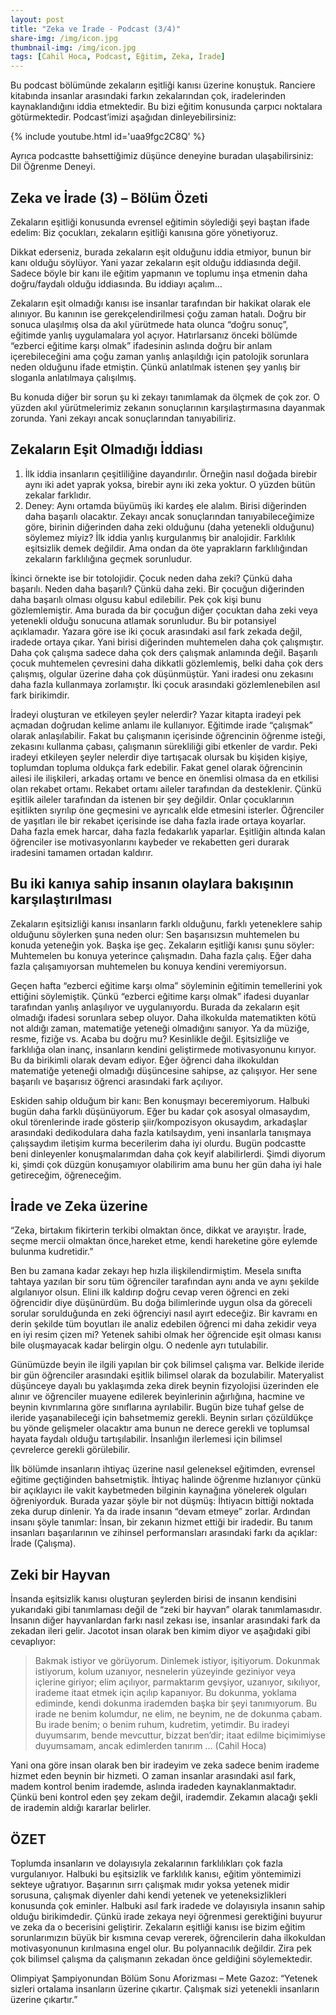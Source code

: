 ```yaml
---
layout: post
title: "Zeka ve İrade - Podcast (3/4)"
share-img: /img/icon.jpg
thumbnail-img: /img/icon.jpg
tags: [Cahil Hoca, Podcast, Eğitim, Zeka, İrade]
---
```


Bu podcast bölümünde zekaların eşitliği kanısı üzerine konuştuk. Ranciere kitabında insanlar arasındaki farkın zekalarından çok, iradelerinden kaynaklandığını iddia etmektedir. Bu bizi eğitim konusunda çarpıcı noktalara götürmektedir. Podcast’imizi aşağıdan dinleyebilirsiniz:

{% include youtube.html id='uaa9fgc2C8Q' %}

Ayrıca podcastte bahsettiğimiz düşünce deneyine buradan ulaşabilirsiniz: Dil Öğrenme Deneyi.

## Zeka ve İrade (3) – Bölüm Özeti

Zekaların eşitliği konusunda evrensel eğitimin söylediği şeyi baştan ifade edelim: Biz çocukları, zekaların eşitliği kanısına göre yönetiyoruz.

Dikkat ederseniz, burada zekaların eşit olduğunu iddia etmiyor, bunun bir kanı olduğu söylüyor. Yani yazar zekaların eşit olduğu iddiasında değil. Sadece böyle bir kanı ile eğitim yapmanın ve toplumu inşa etmenin daha doğru/faydalı olduğu iddiasında. Bu iddiayı açalım…

Zekaların eşit olmadığı kanısı ise insanlar tarafından bir hakikat olarak ele alınıyor. Bu kanının ise gerekçelendirilmesi çoğu zaman hatalı. Doğru bir sonuca ulaşılmış olsa da akıl yürütmede hata olunca “doğru sonuç”, eğitimde yanlış uygulamalara yol açıyor. Hatırlarsanız önceki bölümde “ezberci eğitime karşı olmak” ifadesinin aslında doğru bir anlam içerebileceğini ama çoğu zaman yanlış anlaşıldığı için patolojik sorunlara neden olduğunu ifade etmiştin. Çünkü anlatılmak istenen şey yanlış bir sloganla anlatılmaya çalışılmış.

Bu konuda diğer bir sorun şu ki zekayı tanımlamak da ölçmek de çok zor. O yüzden akıl yürütmelerimiz zekanın sonuçlarının karşılaştırmasına dayanmak zorunda. Yani zekayı ancak sonuçlarından tanıyabiliriz. 

## Zekaların Eşit Olmadığı İddiası

1. İlk iddia insanların çeşitliliğine dayandırılır. Örneğin nasıl doğada birebir aynı iki adet yaprak yoksa, birebir aynı iki zeka yoktur. O yüzden bütün zekalar farklıdır. 
2. Deney: Aynı ortamda büyümüş iki kardeş ele alalım. Birisi diğerinden daha başarılı olacaktır. Zekayı ancak sonuçlarından tanıyabileceğimize göre, birinin diğerinden daha zeki olduğunu (daha yetenekli olduğunu) söylemez miyiz? 
İlk iddia yanlış kurgulanmış bir analojidir. Farklılık eşitsizlik demek değildir. Ama ondan da öte yaprakların farklılığından zekaların farklılığına geçmek sorunludur. 

İkinci örnekte ise bir totolojidir. Çocuk neden daha zeki? Çünkü daha başarılı. Neden daha başarılı? Çünkü daha zeki. Bir çocuğun diğerinden daha başarılı olması olgusu kabul edilebilir. Pek çok kişi bunu gözlemlemiştir. Ama burada da bir çocuğun diğer çocuktan daha zeki veya yetenekli olduğu sonucuna atlamak sorunludur. Bu bir potansiyel açıklamadır. Yazara göre ise iki çocuk arasındaki asıl fark zekada değil, iradede ortaya çıkar. Yani birisi diğerinden muhtemelen daha çok çalışmıştır. Daha çok çalışma sadece daha çok ders çalışmak anlamında değil. Başarılı çocuk muhtemelen çevresini daha dikkatli gözlemlemiş, belki daha çok ders çalışmış, olgular üzerine daha çok düşünmüştür. Yani iradesi onu zekasını daha fazla kullanmaya zorlamıştır. İki çocuk arasındaki gözlemlenebilen asıl fark birikimdir. 

İradeyi oluşturan ve etkileyen şeyler nelerdir? Yazar kitapta iradeyi pek açmadan doğrudan kelime anlamı ile kullanıyor. Eğitimde irade “çalışmak” olarak anlaşılabilir. Fakat bu çalışmanın içerisinde öğrencinin öğrenme isteği, zekasını kullanma çabası, çalışmanın sürekliliği gibi etkenler de vardır. Peki iradeyi etkileyen şeyler nelerdir diye tartışacak olursak bu kişiden kişiye, toplumdan topluma  oldukça fark edebilir. Fakat genel olarak öğrencinin ailesi ile ilişkileri, arkadaş ortamı ve bence en önemlisi olmasa da en etkilisi olan rekabet ortamı. Rekabet ortamı aileler tarafından da desteklenir. Çünkü eşitlik aileler tarafından da istenen bir şey değildir. Onlar çocuklarının eşitlikten sıyrılıp öne geçmesini ve ayrıcalık elde etmesini isterler. Öğrenciler de yaşıtları ile bir rekabet içerisinde ise daha fazla irade ortaya koyarlar. Daha fazla emek harcar, daha fazla fedakarlık yaparlar. Eşitliğin altında kalan öğrenciler ise motivasyonlarını kaybeder ve rekabetten geri durarak iradesini tamamen ortadan kaldırır.

## Bu iki kanıya sahip insanın olaylara bakışının karşılaştırılması

Zekaların eşitsizliği kanısı insanların farklı olduğunu, farklı yeteneklere sahip olduğunu söylerken şuna neden olur: Sen başarısızsın muhtemelen bu konuda yeteneğin yok. Başka işe geç. Zekaların eşitliği kanısı şunu söyler: Muhtemelen bu konuya yeterince çalışmadın. Daha fazla çalış. Eğer daha fazla çalışamıyorsan muhtemelen bu konuya kendini veremiyorsun.

Geçen hafta “ezberci eğitime karşı olma” söyleminin eğitimin temellerini yok ettiğini söylemiştik. Çünkü “ezberci eğitime karşı olmak” ifadesi duyanlar tarafından yanlış anlaşılıyor ve uygulanıyordu. Burada da zekaların eşit olmadığı ifadesi sorunlara sebep oluyor. Daha ilkokulda matematikten kötü not aldığı zaman, matematiğe yeteneği olmadığını sanıyor. Ya da müziğe, resme, fiziğe vs. Acaba bu doğru mu? Kesinlikle değil. Eşitsizliğe ve farklılığa olan inanç, insanların kendini geliştirmede motivasyonunu kırıyor. Bu da birikimli olarak devam ediyor. Eğer öğrenci daha ilkokuldan matematiğe yeteneği olmadığı düşüncesine sahipse, az çalışıyor. Her sene başarılı ve başarısız öğrenci arasındaki fark açılıyor. 

Eskiden sahip olduğum bir kanı: Ben konuşmayı beceremiyorum. Halbuki bugün daha farklı düşünüyorum. Eğer bu kadar çok asosyal olmasaydım, okul törenlerinde irade gösterip şiir/kompozisyon okusaydım, arkadaşlar arasındaki dedikodulara daha fazla katılsaydım, yeni insanlarla tanışmaya çalışsaydım iletişim kurma becerilerim daha iyi olurdu. Bugün podcastte beni dinleyenler konuşmalarımdan daha çok keyif alabilirlerdi. Şimdi diyorum ki, şimdi çok düzgün konuşamıyor olabilirim ama bunu her gün daha iyi hale getireceğim, öğreneceğim. 

## İrade ve Zeka üzerine

“Zeka, birtakım fikirterin terkibi olmaktan önce, dikkat ve arayıştır. İrade, seçme mercii olmaktan önce,hareket etme, kendi hareketine göre eylemde bulunma kudretidir.”

Ben bu zamana kadar zekayı hep hızla ilişkilendirmiştim. Mesela sınıfta tahtaya yazılan bir soru tüm öğrenciler tarafından aynı anda ve aynı şekilde algılanıyor olsun. Elini ilk kaldırıp doğru cevap veren öğrenci en zeki öğrencidir diye düşünürdüm. Bu doğa bilimlerinde uygun olsa da göreceli sorular sorulduğunda en zeki öğrenciyi nasıl ayırt edeceğiz. Bir kavramı en derin şekilde tüm boyutları ile analiz edebilen öğrenci mi daha zekidir veya en iyi resim çizen mi? Yetenek sahibi olmak her öğrencide eşit olması kanısı bile oluşmayacak kadar belirgin olgu. O nedenle ayrı tutulabilir.

Günümüzde beyin ile ilgili yapılan bir çok bilimsel çalışma var. Belkide ileride bir gün öğrenciler arasındaki eşitlik bilimsel olarak da bozulabilir. Materyalist düşünceye dayalı bu yaklaşımda zeka direk beynin fizyolojisi üzerinden ele alınır ve öğrenciler muayene edilerek beyinlerinin ağırlığına, hacmine ve beynin kıvrımlarına göre sınıflarına ayrılabilir. Bugün bize tuhaf gelse de ileride yaşanabileceği için bahsetmemiz gerekli. Beynin sırları çözüldükçe bu yönde gelişmeler olacaktır ama bunun ne derece gerekli ve toplumsal hayata faydalı olduğu tartışılabilir. İnsanlığın ilerlemesi için bilimsel çevrelerce gerekli görülebilir.

İlk bölümde insanların ihtiyaç üzerine nasıl geleneksel eğitimden, evrensel eğitime geçtiğinden bahsetmiştik. İhtiyaç halinde öğrenme hızlanıyor çünkü bir açıklayıcı ile vakit kaybetmeden bilginin kaynağına yönelerek olguları öğreniyorduk. Burada yazar şöyle bir not düşmüş: İhtiyacın bittiği noktada zeka durup dinlenir. Ya da irade insanın “devam etmeye” zorlar. Ardından insanı şöyle tanımlar: İnsan, bir zekanın hizmet ettiği bir iradedir. Bu tanım insanları başarılarının ve zihinsel performansları arasındaki farkı da açıklar: İrade (Çalışma). 

## Zeki bir Hayvan

İnsanda eşitsizlik kanısı oluşturan şeylerden birisi de insanın kendisini yukarıdaki gibi tanımlaması değil de “zeki bir hayvan” olarak tanımlamasıdır. İnsanın diğer hayvanlardan farkı nasıl zekası ise, insanlar arasındaki fark da zekadan ileri gelir. Jacotot insan olarak ben kimim diyor ve aşağıdaki gibi cevaplıyor:

> Bakmak istiyor ve görüyorum. Dinlemek istiyor, işitiyorum. Dokunmak istiyorum, kolum uzanıyor, nesnelerin yüzeyinde geziniyor veya içlerine giriyor; elim açılıyor, parmaktarım gevşiyor, uzanıyor, sıkılıyor, irademe itaat etmek için açılıp kapanıyor. Bu dokunma, yoklama ediminde, kendi dokunma irademden başka bir şeyi tanımıyorum. Bu irade ne benim kolumdur, ne elim, ne beynim, ne de dokunma çabam. Bu irade benim; o benim ruhum, kudretim, yetimdir. Bu iradeyi duyumsarım, bende mevcuttur, bizzat ben’dir; itaat edilme biçimimiyse duyumsamam, ancak edimlerden tanırım … (Cahil Hoca)

Yani ona göre insan olarak ben bir iradeyim ve zeka sadece benim irademe hizmet eden beynin bir hizmeti. O zaman insanlar arasındaki asıl fark, madem kontrol benim irademde, aslında iradeden kaynaklanmaktadır. Çünkü beni kontrol eden şey zekam değil, irademdir. Zekamın alacağı şekli de irademin aldığı kararlar belirler. 

## ÖZET

Toplumda insanların ve dolayısıyla zekalarının farklılıkları çok fazla vurgulanıyor. Halbuki bu eşitsizlik ve farklılık kanısı, eğitim yöntemimizi sekteye uğratıyor. Başarının sırrı çalışmak mıdır yoksa yetenek midir sorusuna, çalışmak diyenler dahi kendi yetenek ve yeteneksizlikleri konusunda çok eminler. Halbuki asıl fark iradede ve dolayısıyla insanın sahip olduğu birikimdedir. Çünkü irade zekaya neyi öğrenmesi gerektiğini buyurur ve zeka da o becerisini geliştirir. Zekaların eşitliği kanısı ise bizim eğitim sorunlarımızın büyük bir kısmına cevap vererek, öğrencilerin daha ilkokuldan motivasyonunun kırılmasına engel olur. Bu polyannacılık değildir. Zira pek çok bilimsel çalışma da çalışmanın zekadan önce geldiğini söylemektedir. 

Olimpiyat Şampiyonundan Bölüm Sonu Aforizması – Mete Gazoz: “Yetenek sizleri ortalama insanların üzerine çıkartır. Çalışmak sizi yetenekli insanların üzerine çıkartır.”
